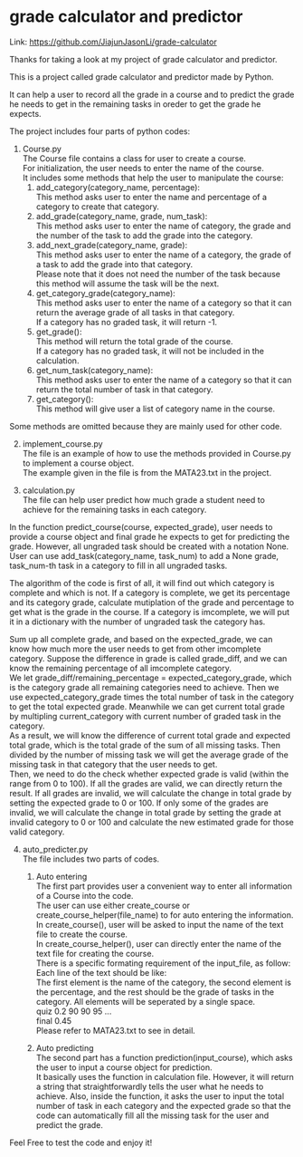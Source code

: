 # grade calculator and predictor

Link: https://github.com/JiajunJasonLi/grade-calculator

Thanks for taking a look at my project of grade calculator and predictor.

This is a project called grade calculator and predictor made by Python.

It can help a user to record all the grade in a course and to predict the grade he needs to get in the remaining tasks in oreder to get the grade he expects.


The project includes four parts of python codes:

1. Course.py\
The Course file contains a class for user to create a course.\
For initialization, the user needs to enter the name of the course.\
It includes some methods that help the user to manipulate the course:
    1) add_category(category_name, percentage):\
    This method asks user to enter the name and percentage of a category to create that category.
    2) add_grade(category_name, grade, num_task):\
This method asks user to enter the name of category, the grade and the number of the task to add the grade into the category.
    3) add_next_grade(category_name, grade):\
This method asks user to enter the name of a category, the grade of a task to add the grade into that category.\
Please note that it does not need the number of the task because this method will assume the task will be the next.
    4) get_category_grade(category_name):\
This method asks user to enter the name of a category so that it can return the average grade of all tasks in that category.\
If a category has no graded task, it will return -1.
    5) get_grade():\
This method will return the total grade of the course.\
If a category has no graded task, it will not be included in the calculation.
    6) get_num_task(category_name):\
This method asks user to enter the name of a category so that it can return the total number of task in that category.
    7) get_category():\
This method will give user a list of category name in the course.

Some methods are omitted because they are mainly used for other code.

2. implement_course.py\
The file is an example of how to use the methods provided in Course.py to implement a course object.\
The example given in the file is from the MATA23.txt in the project.

3. calculation.py\
The file can help user predict how much grade a student need to achieve for the remaining tasks in each category.

In the function predict_course(course, expected_grade), user needs to provide a course object and final grade he expects to get for predicting the grade. However, all ungraded task should be created with a notation None. User can use add_task(category_name, task_num) to add a None grade, task_num-th task in a category to fill in all ungraded tasks.

The algorithm of the code is first of all, it will find out which category is complete and which is not. If a category is complete, we get its percentage and its category grade, calculate mutiplation of the grade and percentage to get what is the grade in the course. If a category is imcomplete, we will put it in a dictionary with the number of ungraded task the category has.

Sum up all complete grade, and based on the expected_grade, we can know how much more the user needs to get from other imcomplete category. Suppose the difference in grade is called grade_diff, and we can know the remaining percentage of all imcomplete category.\
We let grade_diff/remaining_percentage = expected_category_grade, which is the category grade all remaining categories need to achieve. Then we use expected_category_grade times the total number of task in the category to get the total expected grade. Meanwhile we can get current total grade by multipling current_category with current number of graded task in the category.\
As a result, we will know the difference of current total grade and expected total grade, which is the total grade of the sum of all missing tasks. Then divided by the number of missing task we will get the average grade of the missing task in that category that the user needs to get.\
Then, we need to do the check whether expected grade is valid (within the range from 0 to 100). If all the grades are valid, we can directly return the result. If all grades are invalid, we will calculate the change in total grade by setting the expected grade to 0 or 100. If only some of the grades are invalid, we will calculate the change in total grade by setting the grade at invalid category to 0 or 100 and calculate the new estimated grade for those valid category.

4. auto_predicter.py\
The file includes two parts of codes.
    1) Auto entering\
The first part provides user a convenient way to enter all information of a Course into the code.\
The user can use either create_course or create_course_helper(file_name) to for auto entering the information.\
In create_course(), user will be asked to input the name of the text file to create the course.\
In create_course_helper(), user can directly enter the name of the text file for creating the course.\
There is a specific formating requirement of the input_file, as follow:\
Each line of the text should be like:\
The first element is the name of the category, the second element is the percentage, and the rest should be the grade of tasks in the category. All elements will be seperated by a single space.\
    quiz 0.2 90 90 95 ...\
    final 0.45\
Please refer to MATA23.txt to see in detail.

    2) Auto predicting\
The second part has a function prediction(input_course), which asks the user to input a course object for prediction.\
It basically uses the function in calculation file. However, it will return a string that straightforwardly tells the user what he needs to achieve. Also, inside the function, it asks the user to input the total number of task in each category and the expected grade so that the code can automatically fill all the missing task for the user and predict the grade.

Feel Free to test the code and enjoy it!
